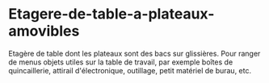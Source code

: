 # Etagere-de-table-a-plateaux-amovibles
Etagère de table dont les plateaux sont des bacs sur glissières. Pour ranger de menus objets utiles sur la table de travail, par exemple boîtes de quincaillerie, attirail d'électronique, outillage, petit matériel de burau, etc. 
